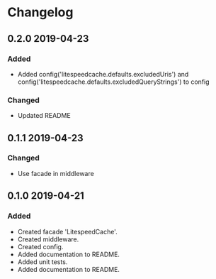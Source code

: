 # Changelog

## 0.2.0 2019-04-23
### Added
- Added config('litespeedcache.defaults.excludedUris') and config('litespeedcache.defaults.excludedQueryStrings') to config

### Changed
- Updated README

## 0.1.1 2019-04-23
### Changed
- Use facade in middleware

## 0.1.0 2019-04-21
### Added
- Created facade 'LitespeedCache'.
- Created middleware.
- Created config.
- Added documentation to README. 
- Added unit tests. 
- Added documentation to README. 
